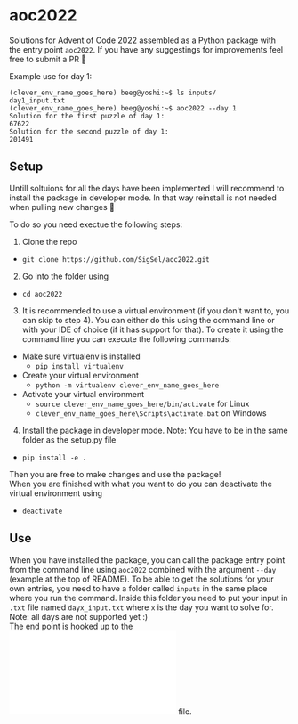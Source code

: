 # aoc2022

Solutions for Advent of Code 2022 assembled as a Python package with the entry point `aoc2022`. If you have any suggestings for improvements feel free to submit a PR :santa:

Example use for day 1:
```console
(clever_env_name_goes_here) beeg@yoshi:~$ ls inputs/
day1_input.txt
(clever_env_name_goes_here) beeg@yoshi:~$ aoc2022 --day 1
Solution for the first puzzle of day 1: 
67622
Solution for the second puzzle of day 1:
201491
```

## Setup

Untill soltuions for all the days have been implemented I will recommend to install the package in developer mode. In that way reinstall is not needed when pulling new changes :bug:

To do so you need exectue the following steps:
1. Clone the repo
* ```git clone https://github.com/SigSel/aoc2022.git```
2. Go into the folder using
* ```cd aoc2022```
3. It is recommended to use a virtual environment (if you don't want to, you can skip to step 4). You can either do this using the command line or with your IDE of choice (if it has support for that). To create it using the command line you can execute the following commands:
* Make sure virtualenv is installed 
  * ```pip install virtualenv```
* Create your virtual environment 
  * ```python -m virtualenv clever_env_name_goes_here```
* Activate your virtual environment 
  * ```source clever_env_name_goes_here/bin/activate``` for Linux
  * ```clever_env_name_goes_here\Scripts\activate.bat``` on Windows

4. Install the package in developer mode. Note: You have to be in the same folder as the setup.py file
* ```pip install -e .```

Then you are free to make changes and use the package!<br>
When you are finished with what you want to do you can deactivate the virtual environment using
* ``` deactivate ```

## Use
When you have installed the package, you can call the package entry point from the command line using `aoc2022` combined with the argument `--day` (example at the top of README). To be able to get the solutions for your own entries, you need to have a folder called `inputs` in the same place where you run the command. Inside this folder you need to put your input in `.txt` file named `dayx_input.txt` where `x` is the day you want to solve for. Note: all days are not supported yet :)<br>
The end point is hooked up to the ![__main__.py](aoc2022/__main__.py) file.
